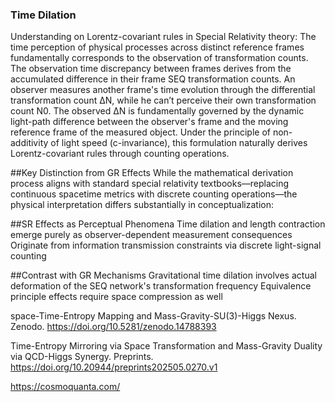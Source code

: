 ### Time Dilation

Understanding on Lorentz-covariant rules in Special Relativity theory: The time perception of physical processes across distinct reference frames fundamentally corresponds to the observation of transformation counts. The observation time discrepancy between frames derives from the accumulated difference in their frame SEQ transformation counts. An observer measures another frame's time evolution through the differential transformation count ΔN, while he can’t perceive their own transformation count N0. The observed ΔN is fundamentally governed by the dynamic light-path difference between the observer's frame and the moving reference frame of the measured object. Under the principle of non-additivity of light speed (c-invariance), this formulation naturally derives Lorentz-covariant rules through counting operations.

##Key Distinction from GR Effects
While the mathematical derivation process aligns with standard special relativity textbooks—replacing continuous spacetime metrics with discrete counting operations—the physical interpretation differs substantially in conceptualization:

##SR Effects as Perceptual Phenomena
Time dilation and length contraction emerge purely as observer-dependent measurement consequences
Originate from information transmission constraints via discrete light-signal counting

##Contrast with GR Mechanisms
Gravitational time dilation involves actual deformation of the SEQ network's transformation frequency
Equivalence principle effects require space compression as well

space-Time-Entropy Mapping and Mass-Gravity-SU(3)-Higgs Nexus. Zenodo. https://doi.org/10.5281/zenodo.14788393

Time-Entropy Mirroring via Space Transformation and Mass-Gravity Duality via QCD-Higgs Synergy. Preprints. https://doi.org/10.20944/preprints202505.0270.v1

https://cosmoquanta.com/
